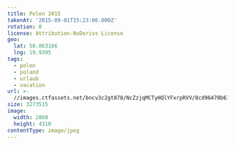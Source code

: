 ```yaml
---
title: Polen 2015
takenAt: '2015-09-01T15:23:06.000Z'
rotation: 0
license: Attribution-NoDerivs License
geo:
  lat: 50.063166
  lng: 19.9395
tags:
  - polen
  - poland
  - urlaub
  - vacation
url: >-
  //images.ctfassets.net/bncv3c2gt878/NcZzjqMCTyHQlYFxrpRVV/8cd96470b617b7dda4b8f487118c5d3f/polen-2015_25957462085_o
size: 3273515
image:
  width: 2868
  height: 4310
contentType: image/jpeg
---
```


